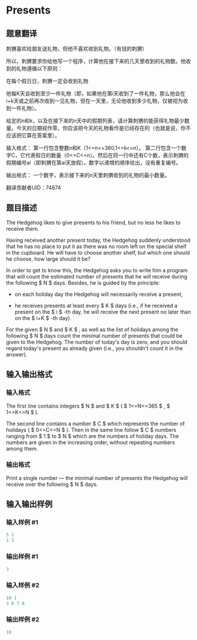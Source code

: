 # Presents

## 题意翻译

刺猬喜欢给朋友送礼物，但他不喜欢收到礼物。（有钱的刺猬）

所以，刺猬要求你给他写一个程序，计算他在接下来的几天里收到的礼物数。他收到的礼物遵循以下原则：

在每个假日日，刺猬一定会收到礼物

他每K天会收到至少一件礼物（即，如果他在第i天收到了一件礼物，那么他会在i+k天或之前再次收到一见礼物，但在一天里，无论他收到多少礼物，仅被视为收到一件礼物）。

给定的n和k，以及在接下来的n天中的假期列表，请计算刺猬的能获得礼物最少数量。今天的日期视作零，你应该把今天的礼物看作是已经存在的（也就是说，你不应该把它算在答案里）。

输入格式： 第一行包含整数n和K（1<=n<=360,1<=k<=n）。 第二行包含一个数字C，它代表假日的数量（0<=C<=n）。然后在同一行中还有C个数，表示刺猬的假期编号ai（即刺猬在第ai天放假）。数字以递增的顺序给出，没有重复编号。

输出格式： 一个数字，表示接下来的n天里刺猬收到的礼物的最小数量。

翻译贡献者UID：74874

## 题目描述

The Hedgehog likes to give presents to his friend, but no less he likes to receive them.

Having received another present today, the Hedgehog suddenly understood that he has no place to put it as there was no room left on the special shelf in the cupboard. He will have to choose another shelf, but which one should he choose, how large should it be?

In order to get to know this, the Hedgehog asks you to write him a program that will count the estimated number of presents that he will receive during the following $ N $ days. Besides, he is guided by the principle:

- on each holiday day the Hedgehog will necessarily receive a present,

- he receives presents at least every $ K $ days (i.e., if he received a present on the $ i $ -th day, he will receive the next present no later than on the $ i+K $ -th day).

For the given $ N $ and $ K $ , as well as the list of holidays among the following $ N $ days count the minimal number of presents that could be given to the Hedgehog. The number of today's day is zero, and you should regard today's present as already given (i.e., you shouldn't count it in the answer).

## 输入输出格式

### 输入格式

The first line contains integers $ N $ and $ K $ ( $ 1<=N<=365 $ , $ 1<=K<=N $ ).

The second line contains a number $ C $ which represents the number of holidays ( $ 0<=C<=N $ ). Then in the same line follow $ C $ numbers ranging from $ 1 $ to $ N $ which are the numbers of holiday days. The numbers are given in the increasing order, without repeating numbers among them.

### 输出格式

Print a single number — the minimal number of presents the Hedgehog will receive over the following $ N $ days.

## 输入输出样例

### 输入样例 #1

```cpp
5 2
1 3

```
### 输出样例 #1

```cpp
3
```


### 输入样例 #2

```cpp
10 1
3 6 7 8

```
### 输出样例 #2

```cpp
10
```


